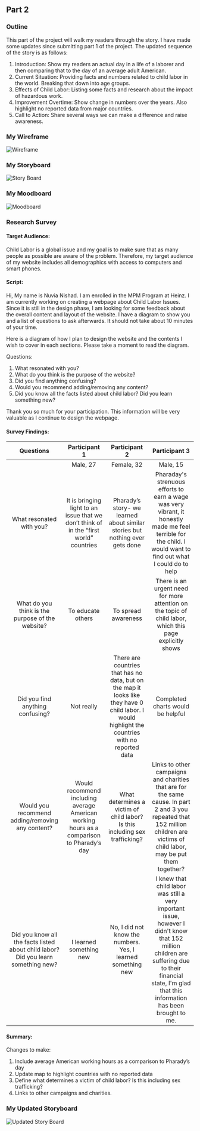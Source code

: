 ## Part 2

### Outline 
This part of the project will walk my readers through the story. I have made some updates since submitting part 1 of the project. The updated sequence of the story is as follows:
1.	Introduction: Show my readers an actual day in a life of a laborer and then comparing that to the day of an average adult American. 
2.	Current Situation: Providing facts and numbers related to child labor in the world. Breaking that down into age groups.
3.	Effects of Child Labor: Listing some facts and research about the impact of hazardous work.
4.	Improvement Overtime: Show change in numbers over the years. Also highlight no reported data from major countries.
5.	Call to Action: Share several ways we can make a difference and raise awareness.

### My Wireframe
![Wireframe](https://user-images.githubusercontent.com/52507879/62242593-7d078300-b3a9-11e9-8cc3-d09f76471f52.png)

### My Storyboard
![Story Board](https://user-images.githubusercontent.com/52507879/62185871-0b402280-b332-11e9-8bed-087153a395a7.png)

### My Moodboard
![Moodboard](https://user-images.githubusercontent.com/52507879/62185894-26129700-b332-11e9-8fae-f81359ede2e2.png)

### Research Survey

#### Target Audience:
Child Labor is a global issue and my goal is to make sure that as many people as possible are aware of the problem. Therefore, my target audience of my website includes all demographics with access to computers and smart phones.

#### Script:
Hi,
My name is Nuvia Nishad. I am enrolled in the MPM Program at Heinz. I am currently working on creating a webpage about Child Labor Issues. Since it is still in the design phase, I am looking for some feedback about the overall content and layout of the website. I have a diagram to show you and a list of questions to ask afterwards. It should not take about 10 minutes of your time.

Here is a diagram of how I plan to design the website and the contents I wish to cover in each sections. Please take a moment to read the diagram.

Questions:
1. What resonated with you?
2. What do you think is the purpose of the website?
3. Did you find anything confusing?
4. Would you recommend adding/removing any content?
5. Did you know all the facts listed about child labor? Did you learn something new?

Thank you so much for your participation. This information will be very valuable as I continue to design the webpage. 

#### Survey Findings:

|Questions| Participant 1| Participant 2| Participant 3|
|:---------:|:--------------:|:--------------:|:--------------:| 
|         |   Male, 27   |	Female, 32  |	  Male, 15   |
|What resonated with you?|It is bringing light to an issue that we don’t think of in the “first world” countries|Pharady’s story- we learned about similar stories but nothing ever gets done|Pharaday's strenuous efforts to earn a wage was very vibrant, it honestly made me feel terrible for the child. I would want to find out what I could do to help|
|What do you think is the purpose of the website?|To educate others|To spread awareness|There is an urgent need for more attention on the topic of child labor, which this page explicitly shows|
|Did you find anything confusing?|Not really|There are countries that has no data, but on the map it looks like they have 0 child labor. I would highlight the countries with no reported data|Completed charts would be helpful|
|Would you recommend adding/removing any content?| Would recommend including average American working hours as a comparison to Pharady’s day|What determines a victim of child labor? Is this including sex trafficking?|Links to other campaigns and charities that are for the same cause. In part 2 and 3 you repeated that 152 million children are victims of child labor, may be put them together?|
|Did you know all the facts listed about child labor? Did you learn something new?|I learned something new| No, I did not know the numbers. Yes, I learned something new|I knew that child labor was still a very important issue, however I didn't know that 152 million children are suffering due to their financial state, I'm glad that this information has been brought to me.|
			
 
#### Summary:
Changes to make:

1. Include average American working hours as a comparison to Pharady’s day
2. Update map to highlight countries with no reported data
3. Define what determines a victim of child labor? Is this including sex trafficking?
4. Links to other campaigns and charities.

### My Updated Storyboard
![Updated Story Board](https://user-images.githubusercontent.com/52507879/62244731-1042b780-b3ae-11e9-8214-c5c54124ed18.png)



